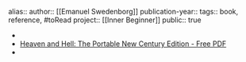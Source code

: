 alias::
author:: [[Emanuel Swedenborg]] 
publication-year::
tags:: book, reference, #toRead 
project:: [[Inner Beginner]] 
public:: true

-
- [Heaven and Hell: The Portable New Century Edition - Free PDF](https://swedenborg.com/wp-content/uploads/2015/08/NCE_HeavenandHell_portable.pdf)
-